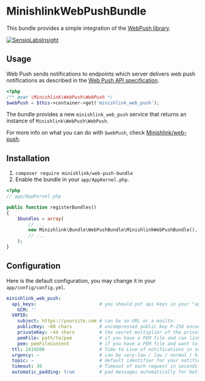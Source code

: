 # MinishlinkWebPushBundle
This bundle provides a simple integration of the [WebPush library](https://github.com/Minishlink/web-push).

[![SensioLabsInsight](https://insight.sensiolabs.com/projects/0c2947f7-f173-4d00-b0bb-da26613d52a2/mini.png)](https://insight.sensiolabs.com/projects/0c2947f7-f173-4d00-b0bb-da26613d52a2)

## Usage
Web Push sends notifications to endpoints which server delivers web push notifications as described in
the [Web Push API specification](http://www.w3.org/TR/push-api/).

```php
<?php
/** @var \Minishlink\WebPush\WebPush */
$webPush = $this->container->get('minishlink_web_push');
```

The bundle provides a new `minishlink_web_push` service that returns an instance of `Minishlink\WebPush\WebPush`.

For more info on what you can do with `$webPush`, check [Minishlink/web-push](https://github.com/Minishlink/web-push).

## Installation

1. `composer require minishlink/web-push-bundle`
2. Enable the bundle in your `app/AppKernel.php`.

```php
<?php
// app/AppKernel.php

public function registerBundles()
{
    $bundles = array(
        // ...
        new Minishlink\Bundle\WebPushBundle\MinishlinkWebPushBundle(),
        // ...
    );
}
```

## Configuration
Here is the default configuration, you may change it in your `app/config/config.yml`.

```yml
minishlink_web_push:
  api_keys:                       # you should put api keys in your "app/config/parameters.yml" file
    GCM: ''
  VAPID:
    subject: https://yoursite.com # can be an URL or a mailto:
    publicKey: ~88 chars          # uncompressed public key P-256 encoded in Base64-URL
    privateKey: ~44 chars         # the secret multiplier of the private key encoded in Base64-URL
    pemFile: path/to/pem          # if you have a PEM file and can link to it on your filesystem
    pem: pemFileContent           # if you have a PEM file and want to hardcode its content
  ttl: 2419200                    # Time to Live of notifications in seconds
  urgency: ~                      # can be very-low / low / normal / high
  topic: ~                        # default identifier for your notifications
  timeout: 30                     # Timeout of each request in seconds
  automatic_padding: true         # pad messages automatically for better security (against more bandwith usage)
```
